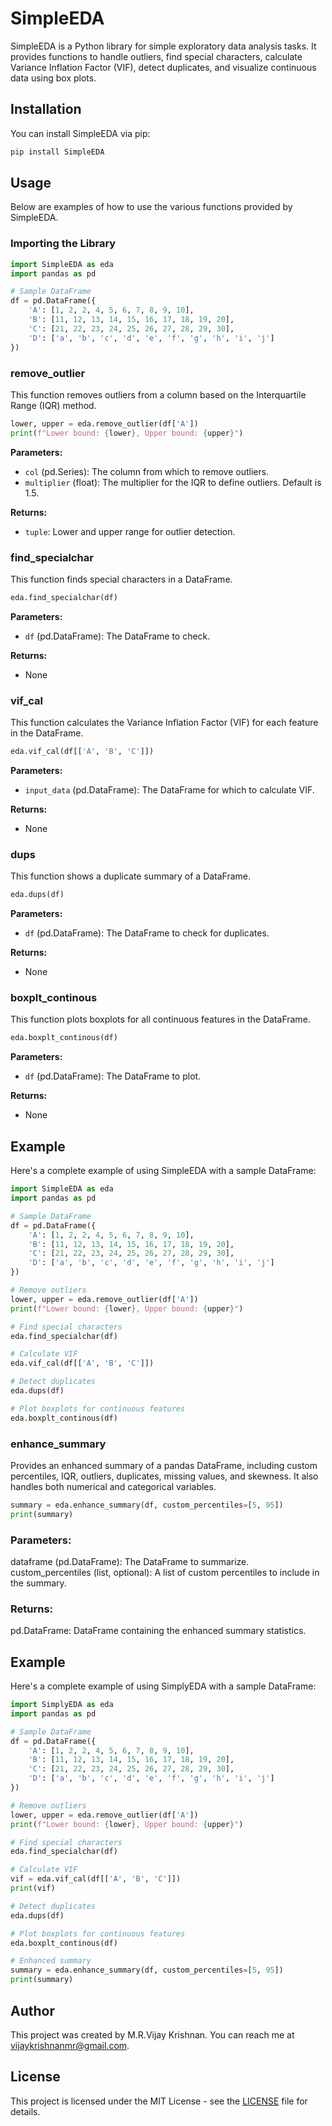
# SimpleEDA

SimpleEDA is a Python library for simple exploratory data analysis tasks. It provides functions to handle outliers, find special characters, calculate Variance Inflation Factor (VIF), detect duplicates, and visualize continuous data using box plots.

## Installation

You can install SimpleEDA via pip:

```bash
pip install SimpleEDA
```

## Usage

Below are examples of how to use the various functions provided by SimpleEDA.

### Importing the Library

```python
import SimpleEDA as eda
import pandas as pd

# Sample DataFrame
df = pd.DataFrame({
    'A': [1, 2, 2, 4, 5, 6, 7, 8, 9, 10],
    'B': [11, 12, 13, 14, 15, 16, 17, 18, 19, 20],
    'C': [21, 22, 23, 24, 25, 26, 27, 28, 29, 30],
    'D': ['a', 'b', 'c', 'd', 'e', 'f', 'g', 'h', 'i', 'j']
})
```

### remove_outlier

This function removes outliers from a column based on the Interquartile Range (IQR) method.

```python
lower, upper = eda.remove_outlier(df['A'])
print(f"Lower bound: {lower}, Upper bound: {upper}")
```

**Parameters:**
- `col` (pd.Series): The column from which to remove outliers.
- `multiplier` (float): The multiplier for the IQR to define outliers. Default is 1.5.

**Returns:**
- `tuple`: Lower and upper range for outlier detection.

### find_specialchar

This function finds special characters in a DataFrame.

```python
eda.find_specialchar(df)
```

**Parameters:**
- `df` (pd.DataFrame): The DataFrame to check.

**Returns:**
- None

### vif_cal

This function calculates the Variance Inflation Factor (VIF) for each feature in the DataFrame.

```python
eda.vif_cal(df[['A', 'B', 'C']])
```

**Parameters:**
- `input_data` (pd.DataFrame): The DataFrame for which to calculate VIF.

**Returns:**
- None

### dups

This function shows a duplicate summary of a DataFrame.

```python
eda.dups(df)
```

**Parameters:**
- `df` (pd.DataFrame): The DataFrame to check for duplicates.

**Returns:**
- None

### boxplt_continous

This function plots boxplots for all continuous features in the DataFrame.

```python
eda.boxplt_continous(df)
```

**Parameters:**
- `df` (pd.DataFrame): The DataFrame to plot.

**Returns:**
- None

## Example

Here's a complete example of using SimpleEDA with a sample DataFrame:

```python
import SimpleEDA as eda
import pandas as pd

# Sample DataFrame
df = pd.DataFrame({
    'A': [1, 2, 2, 4, 5, 6, 7, 8, 9, 10],
    'B': [11, 12, 13, 14, 15, 16, 17, 18, 19, 20],
    'C': [21, 22, 23, 24, 25, 26, 27, 28, 29, 30],
    'D': ['a', 'b', 'c', 'd', 'e', 'f', 'g', 'h', 'i', 'j']
})

# Remove outliers
lower, upper = eda.remove_outlier(df['A'])
print(f"Lower bound: {lower}, Upper bound: {upper}")

# Find special characters
eda.find_specialchar(df)

# Calculate VIF
eda.vif_cal(df[['A', 'B', 'C']])

# Detect duplicates
eda.dups(df)

# Plot boxplots for continuous features
eda.boxplt_continous(df)
```
### enhance_summary
Provides an enhanced summary of a pandas DataFrame, including custom percentiles, IQR, outliers, duplicates, missing values, and skewness. It also handles both numerical and categorical variables.
```python
summary = eda.enhance_summary(df, custom_percentiles=[5, 95])
print(summary)
```
### Parameters:

dataframe (pd.DataFrame): The DataFrame to summarize.
custom_percentiles (list, optional): A list of custom percentiles to include in the summary.
### Returns:

pd.DataFrame: DataFrame containing the enhanced summary statistics.
## Example
Here's a complete example of using SimplyEDA with a sample DataFrame:

```python
import SimplyEDA as eda
import pandas as pd

# Sample DataFrame
df = pd.DataFrame({
    'A': [1, 2, 2, 4, 5, 6, 7, 8, 9, 10],
    'B': [11, 12, 13, 14, 15, 16, 17, 18, 19, 20],
    'C': [21, 22, 23, 24, 25, 26, 27, 28, 29, 30],
    'D': ['a', 'b', 'c', 'd', 'e', 'f', 'g', 'h', 'i', 'j']
})

# Remove outliers
lower, upper = eda.remove_outlier(df['A'])
print(f"Lower bound: {lower}, Upper bound: {upper}")

# Find special characters
eda.find_specialchar(df)

# Calculate VIF
vif = eda.vif_cal(df[['A', 'B', 'C']])
print(vif)

# Detect duplicates
eda.dups(df)

# Plot boxplots for continuous features
eda.boxplt_continous(df)

# Enhanced summary
summary = eda.enhance_summary(df, custom_percentiles=[5, 95])
print(summary)

```
## Author

This project was created by M.R.Vijay Krishnan. You can reach me at [vijaykrishnanmr@gmail.com](mailto:vijaykrishnanmr@gmail.com).

## License

This project is licensed under the MIT License - see the [LICENSE](LICENSE) file for details.
